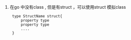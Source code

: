 1. 在go 中没有class , 但是有struct ，可以使用struct 模拟class

        type StructName struct{
            property type
            property type 
            ....
        }
